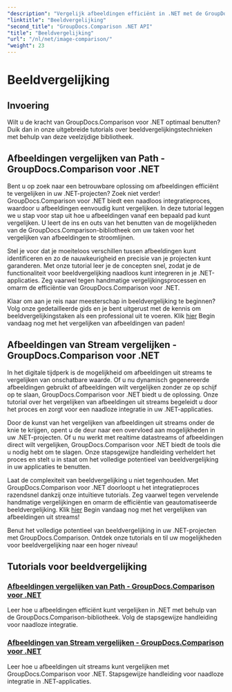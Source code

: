 ```yaml
---
"description": "Vergelijk afbeeldingen efficiënt in .NET met de GroupDocs.Comparison-bibliotheek. Stapsgewijze tutorials voor naadloze integratie vanuit pad of stream."
"linktitle": "Beeldvergelijking"
"second_title": "GroupDocs.Comparison .NET API"
"title": "Beeldvergelijking"
"url": "/nl/net/image-comparison/"
"weight": 23
---
```


# Beeldvergelijking


## Invoering

Wilt u de kracht van GroupDocs.Comparison voor .NET optimaal benutten? Duik dan in onze uitgebreide tutorials over beeldvergelijkingstechnieken met behulp van deze veelzijdige bibliotheek.

## Afbeeldingen vergelijken van Path - GroupDocs.Comparison voor .NET

Bent u op zoek naar een betrouwbare oplossing om afbeeldingen efficiënt te vergelijken in uw .NET-projecten? Zoek niet verder! GroupDocs.Comparison voor .NET biedt een naadloos integratieproces, waardoor u afbeeldingen eenvoudig kunt vergelijken. In deze tutorial leggen we u stap voor stap uit hoe u afbeeldingen vanaf een bepaald pad kunt vergelijken. U leert de ins en outs van het benutten van de mogelijkheden van de GroupDocs.Comparison-bibliotheek om uw taken voor het vergelijken van afbeeldingen te stroomlijnen.

Stel je voor dat je moeiteloos verschillen tussen afbeeldingen kunt identificeren en zo de nauwkeurigheid en precisie van je projecten kunt garanderen. Met onze tutorial leer je de concepten snel, zodat je de functionaliteit voor beeldvergelijking naadloos kunt integreren in je .NET-applicaties. Zeg vaarwel tegen handmatige vergelijkingsprocessen en omarm de efficiëntie van GroupDocs.Comparison voor .NET.

Klaar om aan je reis naar meesterschap in beeldvergelijking te beginnen? Volg onze gedetailleerde gids en je bent uitgerust met de kennis om beeldvergelijkingstaken als een professional uit te voeren. Klik [hier](./compare-images-from-path/) Begin vandaag nog met het vergelijken van afbeeldingen van paden!

## Afbeeldingen van Stream vergelijken - GroupDocs.Comparison voor .NET

In het digitale tijdperk is de mogelijkheid om afbeeldingen uit streams te vergelijken van onschatbare waarde. Of u nu dynamisch gegenereerde afbeeldingen gebruikt of afbeeldingen wilt vergelijken zonder ze op schijf op te slaan, GroupDocs.Comparison voor .NET biedt u de oplossing. Onze tutorial over het vergelijken van afbeeldingen uit streams begeleidt u door het proces en zorgt voor een naadloze integratie in uw .NET-applicaties.

Door de kunst van het vergelijken van afbeeldingen uit streams onder de knie te krijgen, opent u de deur naar een overvloed aan mogelijkheden in uw .NET-projecten. Of u nu werkt met realtime datastreams of afbeeldingen direct wilt vergelijken, GroupDocs.Comparison voor .NET biedt de tools die u nodig hebt om te slagen. Onze stapsgewijze handleiding verheldert het proces en stelt u in staat om het volledige potentieel van beeldvergelijking in uw applicaties te benutten.

Laat de complexiteit van beeldvergelijking u niet tegenhouden. Met GroupDocs.Comparison voor .NET doorloopt u het integratieproces razendsnel dankzij onze intuïtieve tutorials. Zeg vaarwel tegen vervelende handmatige vergelijkingen en omarm de efficiëntie van geautomatiseerde beeldvergelijking. Klik [hier](./compare-images-from-stream/) Begin vandaag nog met het vergelijken van afbeeldingen uit streams!

Benut het volledige potentieel van beeldvergelijking in uw .NET-projecten met GroupDocs.Comparison. Ontdek onze tutorials en til uw mogelijkheden voor beeldvergelijking naar een hoger niveau!
## Tutorials voor beeldvergelijking
### [Afbeeldingen vergelijken van Path - GroupDocs.Comparison voor .NET](./compare-images-from-path/)
Leer hoe u afbeeldingen efficiënt kunt vergelijken in .NET met behulp van de GroupDocs.Comparison-bibliotheek. Volg de stapsgewijze handleiding voor naadloze integratie.
### [Afbeeldingen van Stream vergelijken - GroupDocs.Comparison voor .NET](./compare-images-from-stream/)
Leer hoe u afbeeldingen uit streams kunt vergelijken met GroupDocs.Comparison voor .NET. Stapsgewijze handleiding voor naadloze integratie in .NET-applicaties.